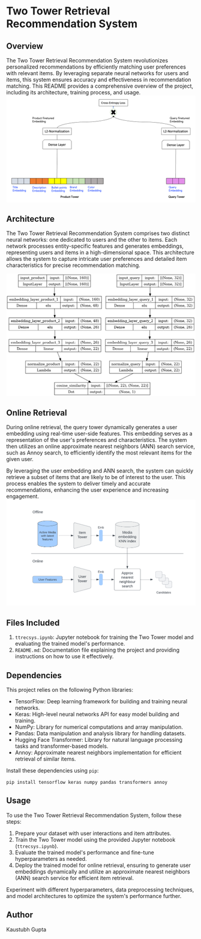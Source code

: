 # Two Tower Retrieval Recommendation System

## Overview

The Two Tower Retrieval Recommendation System revolutionizes personalized recommendations by efficiently matching user preferences with relevant items. By leveraging separate neural networks for users and items, this system ensures accuracy and effectiveness in recommendation matching. This README provides a comprehensive overview of the project, including its architecture, training process, and usage.
![Tower Architecture](img/two-tower-model-architecture-implemented.png)
## Architecture

The Two Tower Retrieval Recommendation System comprises two distinct neural networks: one dedicated to users and the other to items. Each network processes entity-specific features and generates embeddings, representing users and items in a high-dimensional space. This architecture allows the system to capture intricate user preferences and detailed item characteristics for precise recommendation matching.

![Two Tower Architecture](img/model.png)
## Online Retrieval
During online retrieval, the query tower dynamically generates a user embedding using real-time user-side features. This embedding serves as a representation of the user's preferences and characteristics. The system then utilizes an online approximate nearest neighbors (ANN) search service, such as Annoy search, to efficiently identify the most relevant items for the given user.

By leveraging the user embedding and ANN search, the system can quickly retrieve a subset of items that are likely to be of interest to the user. This process enables the system to deliver timely and accurate recommendations, enhancing the user experience and increasing engagement.
![Offline Architecture](img/Instagram-Explore-Ranking_image6.webp)
## Files Included

1. `ttrecsys.ipynb`: Jupyter notebook for training the Two Tower model and evaluating the trained model's performance.
2. `README.md`: Documentation file explaining the project and providing instructions on how to use it effectively.

## Dependencies

This project relies on the following Python libraries:

- TensorFlow: Deep learning framework for building and training neural networks.
- Keras: High-level neural networks API for easy model building and training.
- NumPy: Library for numerical computations and array manipulation.
- Pandas: Data manipulation and analysis library for handling datasets.
- Hugging Face Transformer: Library for natural language processing tasks and transformer-based models.
- Annoy: Approximate nearest neighbors implementation for efficient retrieval of similar items.

Install these dependencies using `pip`:

```
pip install tensorflow keras numpy pandas transformers annoy
```

## Usage

To use the Two Tower Retrieval Recommendation System, follow these steps:

1. Prepare your dataset with user interactions and item attributes.
2. Train the Two Tower model using the provided Jupyter notebook (`ttrecsys.ipynb`).
3. Evaluate the trained model's performance and fine-tune hyperparameters as needed.
4. Deploy the trained model for online retrieval, ensuring to generate user embeddings dynamically and utilize an approximate nearest neighbors (ANN) search service for efficient item retrieval.

Experiment with different hyperparameters, data preprocessing techniques, and model architectures to optimize the system's performance further.

## Author

Kaustubh Gupta
